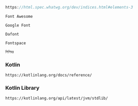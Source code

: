 ``` c
https://html.spec.whatwg.org/dev/indices.html#elements-3
```
``` text
Font Awesome
```
``` text
Google Font
``` 
``` text
Dafont
``` 
``` text
Fontspace
```
``` text
লিপিঘর
```
### Kotlin
``` text
https://kotlinlang.org/docs/reference/
``` 
### Kotlin Library 
``` text
https://kotlinlang.org/api/latest/jvm/stdlib/
``` 

